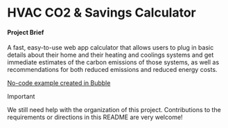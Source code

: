 # HVAC CO2 & Savings Calculator

#### Project Brief
A fast, easy-to-use web app calculator that allows users to plug in basic details about their home and their heating and coolings systems and get immediate estimates of the carbon emissions of those systems, as well as recommendations for both reduced emissions and reduced energy costs.

[No-code example created in Bubble](https://zwell.bubbleapps.io/hvac-calculator)


> [!IMPORTANT]
> We still need help with the organization of this project. Contributions to the requirements or directions in this README are very welcome!
